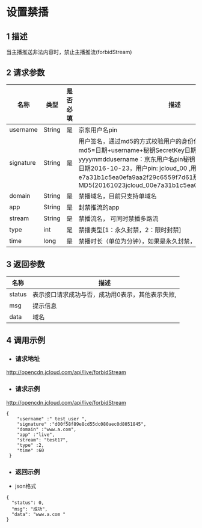 # 设置禁播

## 1  描述

当主播推送非法内容时，禁止主播推流(forbidStream)

## 2 请求参数

| 名称      | 类型   | 是否必填 | 描述                                                         |
| --------- | ------ | -------- | ------------------------------------------------------------ |
| username  | String | 是       | 京东用户名pin                                                |
| signature | String | 是       | 用户签名，通过md5的方式校验用户的身份信息，保障信息安全。  md5=日期+username+秘钥SecretKey日期：格式为 yyyymmddusername：京东用户名pin秘钥：双方约定示例：比如当前日期2016-10-23，用户pin:   jcloud_00 ,用户秘钥SecretKey ：e7a31b1c5ea0efa9aa2f29c6559f7d61那签名为MD5(20161023jcloud_00e7a31b1c5ea0efa9aa2f29c6559f7d61) |
| domain    | String | 是       | 禁播域名，目前只支持单域名                                   |
| app       | String | 是       | 封禁推流的app                                                |
| stream    | String | 是       | 禁播流名， 可同时禁播多路流                                  |
| type      | int    | 是       | 禁播类型[1：永久封禁，2：限时封禁]                           |
| time      | long   | 是       | 禁播时长（单位为分钟），如果是永久封禁，time为0              |

 

## 3  返回参数

| **名称** | **描述**                                         |
| -------- | ------------------------------------------------ |
| status   | 表示接口请求成功与否，成功用0表示，其他表示失败, |
| msg      | 提示信息                                         |
| data     | 域名                                             |

 

## 4 调用示例

- ###   请求地址

http://opencdn.jcloud.com/api/live/forbidStream

- ###   请求示例

http://opencdn.jcloud.com/api/live/forbidStream

```
{
    "username" :" test_user ",
    "signature" :"d00f58f89e8cd55dc080aec0d8051845",
    "domain" :"www.a.com",
    "app" :"live",
    "stream": "test17",
    "type" :2,
    "time" :60
 }
```
- ###  返回示例

* json格式
```
{
  "status": 0,
  "msg": "成功",
  "data": "www.a.com "
}
```
